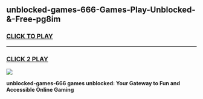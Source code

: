 
## unblocked-games-666-Games-Play-Unblocked-&-Free-pg8im
<h3>
<a href="https://premium76.site?title=unblocked-games-666&ref=24A">CLICK TO PLAY</a></h3>
<hr>

<h3>
<a href="https://premium76.site?title=unblocked-games-666&ref=24A">CLICK 2 PLAY</a>
  
</h3>

<a href="https://premium76.site?title=unblocked-games-666&ref=24A"><img src="https://clearcache.store/games.png"></a>


**unblocked-games-666 games unblocked: Your Gateway to Fun and Accessible Online Gaming**
